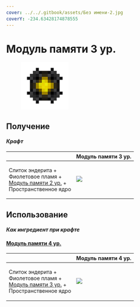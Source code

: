 ```yaml
---
cover: ../../.gitbook/assets/Без имени-2.jpg
coverY: -234.63428174878555
---
```


# Модуль памяти 3 ур.

<figure><img src="../../.gitbook/assets/1024k_128.png" alt=""><figcaption></figcaption></figure>

## Получение

#### _Крафт_

|                                                                                                                                       |  Модуль памяти 3 ур.                            |
| ------------------------------------------------------------------------------------------------------------------------------------- | ----------------------------------------------- |
| <p>Слиток эндерита +<br>Фиолетовое пламя +<br><a href="modul-pamyati-2-ur..md">Модуль памяти 2 ур.</a> +<br>Пространственное ядро</p> | ![](<../../.gitbook/assets/1024k\_128 (2).png>) |

## Использование

#### _Как ингредиент при крафте_

#### [Модуль памяти 4 ур.](modul-pamyati-4-ur..md)

|                                                                                                                                       | Модуль памяти 4 ур.                               |
| ------------------------------------------------------------------------------------------------------------------------------------- | ------------------------------------------------- |
| <p>Слиток эндерита +<br>Фиолетовое пламя +<br><a href="modul-pamyati-3-ur..md">Модуль памяти 3 ур.</a> +<br>Пространственное ядро</p> | ![](../../.gitbook/assets/65536k\_fluid\_128.png) |
